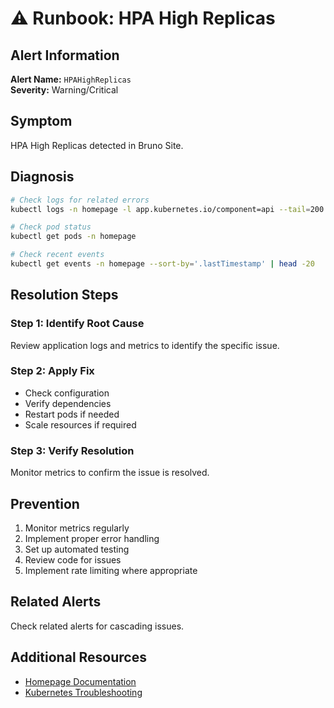# ⚠️ Runbook: HPA High Replicas

## Alert Information
**Alert Name:** `HPAHighReplicas`  
**Severity:** Warning/Critical  

## Symptom
HPA High Replicas detected in Bruno Site.

## Diagnosis
```bash
# Check logs for related errors
kubectl logs -n homepage -l app.kubernetes.io/component=api --tail=200 | grep -i "hpa"

# Check pod status
kubectl get pods -n homepage

# Check recent events
kubectl get events -n homepage --sort-by='.lastTimestamp' | head -20
```

## Resolution Steps

### Step 1: Identify Root Cause
Review application logs and metrics to identify the specific issue.

### Step 2: Apply Fix
- Check configuration
- Verify dependencies
- Restart pods if needed
- Scale resources if required

### Step 3: Verify Resolution
Monitor metrics to confirm the issue is resolved.

## Prevention
1. Monitor metrics regularly
2. Implement proper error handling
3. Set up automated testing
4. Review code for issues
5. Implement rate limiting where appropriate

## Related Alerts
Check related alerts for cascading issues.

## Additional Resources
- [Homepage Documentation](../../../flux/clusters/homelab/infrastructure/homepage/README.md)
- [Kubernetes Troubleshooting](https://kubernetes.io/docs/tasks/debug/)
